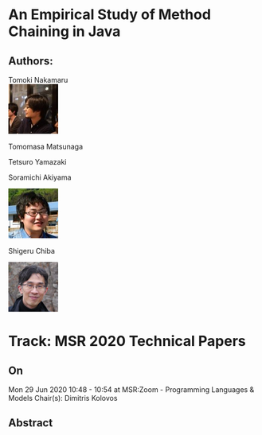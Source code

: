 

# An Empirical Study of Method Chaining in Java


## Authors:

 Tomoki Nakamaru  
     ![Author Avatar](./image1.jpg)



 Tomomasa Matsunaga

 Tetsuro Yamazaki

 Soramichi Akiyama

  ![Author Avatar](./image2.jpg)

   Shigeru Chiba

  ![Author Avatar](./image3.jpg)

 # Track: MSR 2020 Technical Papers


## On  
Mon 29 Jun 2020 10:48 - 10:54 at MSR:Zoom - Programming Languages & Models Chair(s): Dimitris Kolovos


## Abstract

